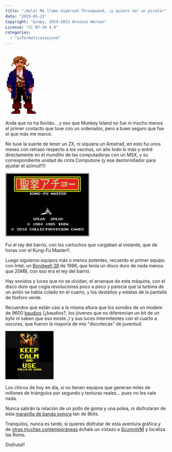 ```yaml
---
title: "¡Hola! Me llamo Guybrush Threepwood, ¡y quiero ser un pirata!"
date: "2019-05-23"
Copyright: "&copy; 2019-2023 Antonio Hernan"
License: "CC BY-SA 4.0"
categories: 
  - "informaticaviejuna"
---
```


![](images/guybrush.jpg)

Anda que no ha llovido... y eso que Monkey Island no fue ni mucho menos el primer contacto que tuve con un ordenador, pero a buen seguro que fue el que más me marcó.

No tuve la suerte de tener un ZX, ni siquiera un Amstrad, en esto fui unos meses con retraso respecto a los vecinos, un año todo lo más y entré directamente en el mundillo de las computadoras con un MSX, y su correspondiente unidad de cinta Computone (y ese destornillador para ajustar el azimut!!!)

![](images/kung-fu-master-scr-1.png)

Fui el rey del barrio, con los cartuchos que cargaban al instante, que de horas con el Kung-Fu Master!!.

Luego siguieron equipos más o menos potentes, recuerdo el primer equipo con Intel, un [Bondwell 38](https://classictech.wordpress.com/computer-companies/bondwell-industrial-co-inc-fremont-calif/) de 1986, que tenía un disco duro de nada menos que 20MB, con eso era el rey del barrio.

Hay sonidos y luces que no se olvidan, el arranque de esta máquina, con el disco duro que cogía revoluciones poco a poco y parecía que la turbina de un avión se había colado en el cuarto, y los destellos y estelas de la pantalla de fósforo verde.

Recuerdos que están casi a la misma altura que los sonidos de un modem de 9600 [baudios](https://es.wikipedia.org/wiki/Tasa_de_baudios) (¿baudios?, los jóvenes que no diferencian un bit de un byte ni saben que eso existe..) y sus luces intermitentes con el cuarto a oscuras, que fueron la mayoría de mis "discotecas" de juventud.

![](images/pollodegoma-150x150.png)

Los chicos de hoy en día, si no tienen equipos que generan miles de millones de triángulos por segundo y texturas reales... pues no les vale nada.

Nunca sabrán la relación de un pollo de goma y una polea, ni disfrutaran de esta [maravilla de banda sonora](https://youtu.be/WjvD3C_nvBk) tan de 8bits.

Tranquilos, nunca es tarde, si quieres disfrutar de esta aventura gráfica y de [otras muchas contemporáneas](https://www.scummvm.org/screenshots/#lec) échale un vistazo a [ScummVM](https://www.scummvm.org) y localiza las Roms.

Disfruta!!
